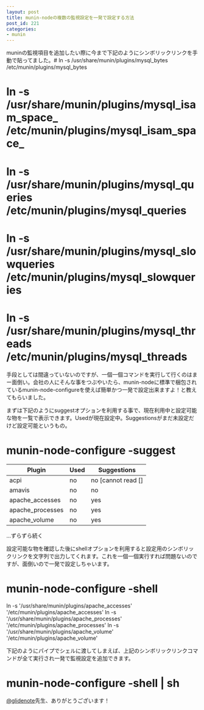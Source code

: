 ```yaml
---
layout: post
title: munin-nodeの複数の監視設定を一発で設定する方法
post_id: 221
categories: 
- munin
---
```


muninの監視項目を追加したい際に今まで下記のようにシンボリックリンクを手動で貼ってました。# ln -s /usr/share/munin/plugins/mysql_bytes /etc/munin/plugins/mysql_bytes
# ln -s /usr/share/munin/plugins/mysql_isam_space_ /etc/munin/plugins/mysql_isam_space_
# ln -s /usr/share/munin/plugins/mysql_queries /etc/munin/plugins/mysql_queries
# ln -s /usr/share/munin/plugins/mysql_slowqueries /etc/munin/plugins/mysql_slowqueries
# ln -s /usr/share/munin/plugins/mysql_threads /etc/munin/plugins/mysql_threads

手段としては間違っていないのですが、一個一個コマンドを実行して行くのはまー面倒い。会社の人にそんな事をつぶやいたら、munin-nodeに標準で梱包されているmunin-node-configureを使えば簡単かつ一発で設定出来ますよ！と教えてもらいました。

まずは下記のようにsuggestオプションを利用する事で、現在利用中と設定可能な物を一覧で表示できます。Usedが現在設定中。Suggestionsがまだ未設定だけど設定可能というもの。


# munin-node-configure -suggest
Plugin                     | Used | Suggestions                            
------                     | ---- | -----------                            
acpi                       | no   | no [cannot read []                     
amavis                     | no   | no                                     
apache_accesses            | no   | yes                                    
apache_processes           | no   | yes                                    
apache_volume              | no   | yes                                    
...ずらずら続く

設定可能な物を確認した後にshellオプションを利用すると設定用のシンボリックリンクを文字列で出力してくれます。これを一個一個実行すれば問題ないのですが、面倒いので一発で設定しちゃいます。


# munin-node-configure -shell
ln -s '/usr/share/munin/plugins/apache_accesses' '/etc/munin/plugins/apache_accesses'
ln -s '/usr/share/munin/plugins/apache_processes' '/etc/munin/plugins/apache_processes'
ln -s '/usr/share/munin/plugins/apache_volume' '/etc/munin/plugins/apache_volume'

下記のようにパイプでシェルに渡してしまえば、上記のシンボリックリンクコマンドが全て実行され一発で監視設定を追加できます。


# munin-node-configure -shell | sh


[@glidenote](http://blog.glidenote.com/)先生、ありがとうございます！